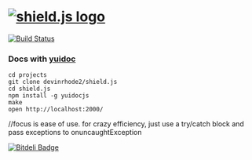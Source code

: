 [![shield.js logo](http://cl.ly/image/292C0K1j3y0E/shield.png)](http://shieldjs.org/)
=========

[![Build Status](https://travis-ci.org/shieldjs/shield.js.png?branch=master)](https://travis-ci.org/shieldjs/shield.js)

### Docs with [yuidoc](http://yui.github.com/yuidoc/)

```
cd projects
git clone devinrhode2/shield.js
cd shield.js
npm install -g yuidocjs
make
open http://localhost:2000/
```

//focus is ease of use. for crazy efficiency, just use a try/catch block and pass exceptions to onuncaughtException

[![Bitdeli Badge](https://d2weczhvl823v0.cloudfront.net/devinrhode2/shield.js/trend.png)](https://bitdeli.com/free "Bitdeli Badge")

